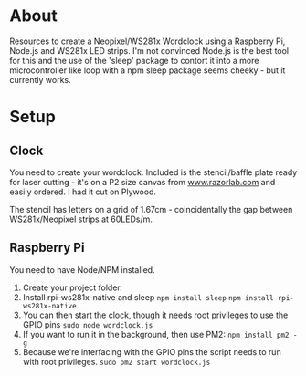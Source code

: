 # About
Resources to create a Neopixel/WS281x Wordclock using a Raspberry Pi, Node.js and WS281x LED strips. I'm not convinced Node.js is the best tool for this and the use of the 'sleep' package to contort it into a more microcontroller like loop with a npm sleep package seems cheeky - but it currently works. 


# Setup

## Clock
You need to create your wordclock. Included is the stencil/baffle plate ready for laser cutting - it's on a P2 size canvas from www.razorlab.com and easily ordered. I had it cut on Plywood. 

The stencil has letters on a grid of 1.67cm - coincidentally the gap between WS281x/Neopixel strips at 60LEDs/m. 

## Raspberry Pi

You need to have Node/NPM installed.

1. Create your project folder.
2. Install rpi-ws281x-native and sleep
   ```npm install sleep```
   ```npm install rpi-ws281x-native```
3. You can then start the clock, though it needs root privileges to use the GPIO pins ```sudo node wordclock.js```
3. If you want to run it in the background, then use PM2:
  ```npm install pm2 -g```
4. Because we're interfacing with the GPIO pins the script needs to run with root privileges.
  ```sudo pm2 start wordclock.js```








